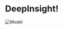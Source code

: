 # DeepInsight!
![Model](https://github.com/TiAmoTYX/DeepInsight/assets/63353886/a140838b-5940-436f-a3f3-3cb8ec5b0ff6)
